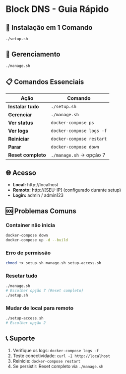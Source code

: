# Block DNS - Guia Rápido

## 🚀 Instalação em 1 Comando

```bash
./setup.sh
```

## 🔧 Gerenciamento

```bash
./manage.sh
```

## 📋 Comandos Essenciais

| Ação | Comando |
|------|---------|
| **Instalar tudo** | `./setup.sh` |
| **Gerenciar** | `./manage.sh` |
| **Ver status** | `docker-compose ps` |
| **Ver logs** | `docker-compose logs -f` |
| **Reiniciar** | `docker-compose restart` |
| **Parar** | `docker-compose down` |
| **Reset completo** | `./manage.sh` → opção 7 |

## 🌐 Acesso

- **Local:** http://localhost
- **Remoto:** http://[SEU-IP] (configurado durante setup)
- **Login:** admin / admin123

## 🆘 Problemas Comuns

### Container não inicia
```bash
docker-compose down
docker-compose up -d --build
```

### Erro de permissão
```bash
chmod +x setup.sh manage.sh setup-access.sh
```

### Resetar tudo
```bash
./manage.sh
# Escolher opção 7 (Reset completo)
./setup.sh
```

### Mudar de local para remoto
```bash
./setup-access.sh
# Escolher opção 2
```

## 📞 Suporte

1. Verifique os logs: `docker-compose logs -f`
2. Teste conectividade: `curl -I http://localhost`
3. Reinicie: `docker-compose restart`
4. Se persistir: Reset completo via `./manage.sh`